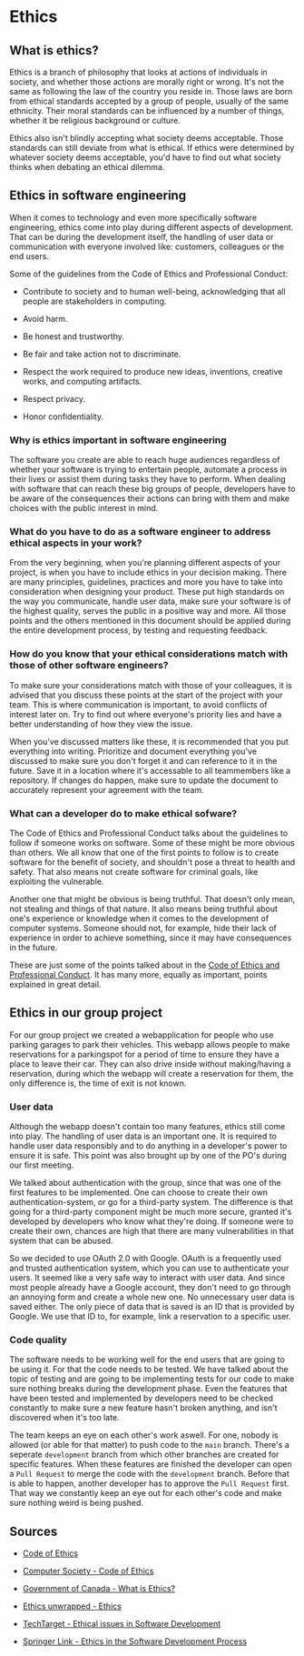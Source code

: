 # Ethics

## What is ethics?

Ethics is a branch of philosophy that looks at actions of individuals in society, and whether those actions are morally right or wrong. It's not the same as following the law of the country you reside in. Those laws are born from ethical standards accepted by a group of people, usually of the same ethnicity. Their moral standards can be influenced by a number of things, whether it be religious background or culture.

Ethics also isn't blindly accepting what society deems acceptable. Those standards can still deviate from what is ethical. If ethics were determined by whatever society deems acceptable, you'd have to find out what society thinks when debating an ethical dilemma.

## Ethics in software engineering

When it comes to technology and even more specifically software engineering, ethics come into play during different aspects of development. That can be during the development itself, the handling of user data or communication with everyone involved like: customers, colleagues or the end users.

Some of the guidelines from the Code of Ethics and Professional Conduct:

-   Contribute to society and to human well-being, acknowledging that all people are stakeholders in computing.

-   Avoid harm.

-   Be honest and trustworthy.

-   Be fair and take action not to discriminate.

-   Respect the work required to produce new ideas, inventions, creative works, and computing artifacts.

-   Respect privacy.

-   Honor confidentiality.

### Why is ethics important in software engineering

The software you create are able to reach huge audiences regardless of whether your software is trying to entertain people, automate a process in their lives or assist them during tasks they have to perform. When dealing with software that can reach these big groups of people, developers have to be aware of the consequences their actions can bring with them and make choices with the public interest in mind.

### What do you have to do as a software engineer to address ethical aspects in your work? 

From the very beginning, when you're planning different aspects of your project, is when you have to include ethics in your decision making. There are many principles, guidelines, practices and more you have to take into consideration when designing your product. These put high standards on the way you communicate, handle user data, make sure your software is of the highest quality, serves the public in a positive way and more. All those points and the others mentioned in this document should be applied during the entire development process, by testing and requesting feedback.

### How do you know that your ethical considerations match with those of other software engineers? 

To make sure your considerations match with those of your colleagues, it is advised that you discuss these points at the start of the project with your team. This is where communication is important, to avoid conflicts of interest later on. Try to find out where everyone's priority lies and have a better understanding of how they view the issue.

When you've discussed matters like these, it is recommended that you put everything into writing. Prioritize and document everything you've discussed to make sure you don't forget it and can reference to it in the future. Save it in a location where it's accessable to all teammembers like a repository. If changes do happen, make sure to update the document to accurately represent your agreement with the team.

### What can a developer do to make ethical sofware?

The Code of Ethics and Professional Conduct talks about the guidelines to follow if someone works on software. Some of these might be more obvious than others. We all know that one of the first points to follow is to create software for the benefit of society, and shouldn't pose a threat to health and safety. That also means not create software for criminal goals, like exploiting the vulnerable.

Another one that might be obvious is being truthful. That doesn't only mean, not stealing and things of that nature. It also means being truthful about one's experience or knowledge when it comes to the development of computer systems. Someone should not, for example, hide their lack of experience in order to achieve something, since it may have consequences in the future.

These are just some of the points talked about in the [Code of Ethics and Professional Conduct](https://www.acm.org/code-of-ethics). It has many more, equally as important, points explained in great detail.

## Ethics in our group project

For our group project we created a webapplication for people who use parking garages to park their vehicles. This webapp allows people to make reservations for a parkingspot for a period of time to ensure they have a place to leave their car. They can also drive inside without making/having a reservation, during which the webapp will create a reservation for them, the only difference is, the time of exit is not known.

### User data

Although the webapp doesn't contain too many features, ethics still come into play. The handling of user data is an important one. It is required to handle user data responsibly and to do anything in a developer's power to ensure it is safe. This point was also brought up by one of the PO's during our first meeting.

We talked about authentication with the group, since that was one of the first features to be implemented. One can choose to create their own authentication-system, or go for a third-party system. The difference is that going for a third-party component might be much more secure, granted it's developed by developers who know what they're doing. If someone were to create their own, chances are high that there are many vulnerabilities in that system that can be abused.

So we decided to use OAuth 2.0 with Google. OAuth is a frequently used and trusted authentication system, which you can use to authenticate your users. It seemed like a very safe way to interact with user data. And since most people already have a Google account, they don't need to go through an annoying form and create a whole new one. No unnecessary user data is saved either. The only piece of data that is saved is an ID that is provided by Google. We use that ID to, for example, link a reservation to a specific user.

### Code quality

The software needs to be working well for the end users that are going to be using it. For that the code needs to be tested. We have talked about the topic of testing and are going to be implementing tests for our code to make sure nothing breaks during the development phase. Even the features that have been tested and implemented by developers need to be checked constantly to make sure a new feature hasn't broken anything, and isn't discovered when it's too late.

The team keeps an eye on each other's work aswell. For one, nobody is allowed (or able for that matter) to push code to the `main` branch. There's a seperate `development` branch from which other branches are created for specific features. When these features are finished the developer can open a `Pull Request` to merge the code with the `development` branch. Before that is able to happen, another developer has to approve the `Pull Request` first. That way we constantly keep an eye out for each other's code and make sure nothing weird is being pushed.

## Sources

-   [Code of Ethics](https://www.acm.org/code-of-ethics)
-   [Computer Society - Code of Ethics](https://www.computer.org/education/code-of-ethics)
-   [Government of Canada - What is Ethics?](https://www.canada.ca/en/treasury-board-secretariat/services/values-ethics/code/what-is-ethics.html)
-   [Ethics unwrapped - Ethics](https://ethicsunwrapped.utexas.edu/glossary/ethics)

-   [TechTarget - Ethical issues in Software Development](https://www.techtarget.com/searchsoftwarequality/tip/5-examples-of-ethical-issues-in-software-development)
-   [Springer Link - Ethics in the Software Development Process](https://link.springer.com/article/10.1007/s13347-021-00451-w)